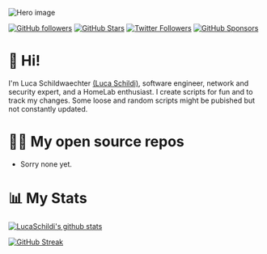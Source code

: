 
![Hero image](https://github.com/SchildiLuca/Images/blob/187011fb7b7d6ce26b696a91f626e57415670362/intro.jpeg)

[![GitHub followers](https://img.shields.io/github/followers/SchhildiLuca?logo=GitHub&style=for-the-badge)](https://github.com/SchhildiLuca)
[![GitHub Stars](https://img.shields.io/github/stars/SchhildiLuca?logo=github&style=for-the-badge)](https://github.com/SchhildiLuca)
[![Twitter Followers](https://img.shields.io/twitter/follow/LucaSchildi?color=0E7FC0&logo=twitter&style=for-the-badge&label=Twitter)](https://twitter.com/LucaSchildi)
[![GitHub Sponsors](https://img.shields.io/github/sponsors/SchhildiLuca?color=BF4B8A&logo=githubsponsors&style=for-the-badge&label=Sponsor%20on%20Github)](https://github.com/sponsors/SchhildiLuca)


# 👋 Hi!

I'm Luca Schildwaechter [(Luca Schildi)](https://info.lschildi.de), software engineer, network and security expert, and a HomeLab enthusiast.  I create scripts for fun and to track my changes. Some loose and random scripts might be pubished but not constantly updated.  

# 🧑‍💻 My open source repos

- Sorry none yet.

# 📊 My Stats

[![LucaSchildi's github stats](https://github-readme-stats.vercel.app/api?username=SchhildiLuca&show_icons=true&count_private=true&theme=radical&hide=stars)](https://github.com/SchhildiLuca)

[![GitHub Streak](https://github-readme-streak-stats.herokuapp.com/?user=SchhildiLuca&theme=dark&count_private=true&theme=radical)](https://github.com/SchhildiLuca)
